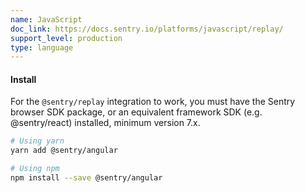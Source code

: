 ```yaml
---
name: JavaScript
doc_link: https://docs.sentry.io/platforms/javascript/replay/
support_level: production
type: language
---
```


#### Install

For the `@sentry/replay` integration to work, you must have the Sentry browser SDK package, or an equivalent framework SDK (e.g. @sentry/react) installed, minimum version 7.x.

```bash
# Using yarn
yarn add @sentry/angular

# Using npm
npm install --save @sentry/angular
```
